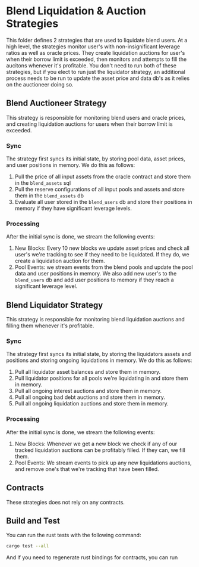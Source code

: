# Blend Liquidation & Auction Strategies

This folder defines 2 strategies that are used to liquidate blend users. At a high level, the strategies monitor user's with non-insignificant leverage ratios as well as oracle prices. They create liquidation auctions for user's when their borrow limit is exceeded, then monitors and attempts to fill the aucitons whenever it's profitable. You don't need to run both of these strategies, but if you elect to run just the liquidator strategy, an additional process needs to be run to update the asset price and data db's as it relies on the auctioneer doing so.

## Blend Auctioneer Strategy

This strategy is responsible for monitoring blend users and oracle prices, and creating liquidation auctions for users when their borrow limit is exceeded.

### Sync

The strategy first syncs its initial state, by storing pool data, asset prices, and user positions in memory. We do this as follows:

1. Pull the price of all input assets from the oracle contract and store them in the `blend_assets` sql
2. Pull the reserve configurations of all input pools and assets and store them in the `blend_assets` db
3. Evaluate all user stored in the `blend_users` db and store their positions in memory if they have significant leverage levels.

### Processing

After the initial sync is done, we stream the following events:

1. New Blocks: Every 10 new blocks we update asset prices and check all user's we're tracking to see if they need to be liquidated. If they do, we create a liquidation auction for them.
2. Pool Events: we stream events from the blend pools and update the pool data and user positions in memory. We also add new user's to the `blend_users` db and add user positions to memory if they reach a significant leverage level.

## Blend Liquidator Strategy

This strategy is responsible for monitoring blend liquidation auctions and filling them whenever it's profitable.

### Sync

The strategy first syncs its initial state, by storing the liquidators assets and positions and storing ongoing liquidations in memory. We do this as follows:

1. Pull all liquidator asset balances and store them in memory.
2. Pull liquidator positions for all pools we're liquidating in and store them in memory.
3. Pull all ongoing interest auctions and store them in memory.
4. Pull all ongoing bad debt auctions and store them in memory.
5. Pull all ongoing liquidation auctions and store them in memory.

### Processing

After the initial sync is done, we stream the following events:

1. New Blocks: Whenever we get a new block we check if any of our tracked liquidation auctions can be profitably filled. If they can, we fill them.
2. Pool Events: We stream events to pick up any new liquidations auctions, and remove one's that we're tracking that have been filled.

## Contracts

These strategies does not rely on any contracts.

## Build and Test

You can run the rust tests with the following command:

```sh
cargo test --all
```

And if you need to regenerate rust bindings for contracts, you can run
